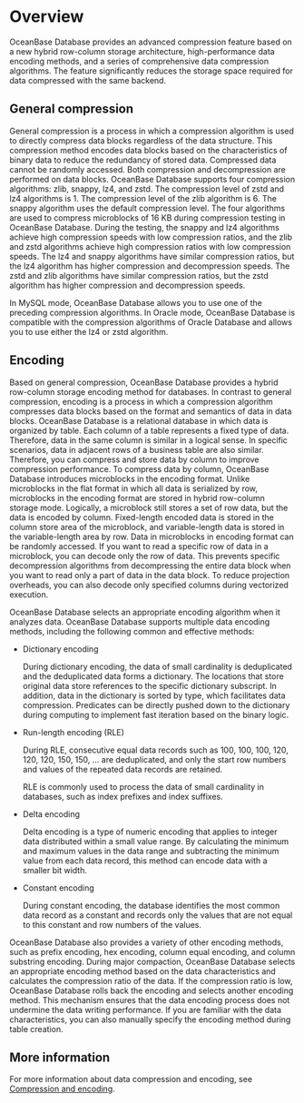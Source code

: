 # Overview

OceanBase Database provides an advanced compression feature based on a new hybrid row-column storage architecture, high-performance data encoding methods, and a series of comprehensive data compression algorithms. The feature significantly reduces the storage space required for data compressed with the same backend.

## General compression

General compression is a process in which a compression algorithm is used to directly compress data blocks regardless of the data structure. This compression method encodes data blocks based on the characteristics of binary data to reduce the redundancy of stored data. Compressed data cannot be randomly accessed. Both compression and decompression are performed on data blocks. OceanBase Database supports four compression algorithms: zlib, snappy, lz4, and zstd. The compression level of zstd and lz4 algorithms is 1. The compression level of the zlib algorithm is 6. The snappy algorithm uses the default compression level. The four algorithms are used to compress microblocks of 16 KB during compression testing in OceanBase Database. During the testing, the snappy and lz4 algorithms achieve high compression speeds with low compression ratios, and the zlib and zstd algorithms achieve high compression ratios with low compression speeds. The lz4 and snappy algorithms have similar compression ratios, but the lz4 algorithm has higher compression and decompression speeds. The zstd and zlib algorithms have similar compression ratios, but the zstd algorithm has higher compression and decompression speeds.

In MySQL mode, OceanBase Database allows you to use one of the preceding compression algorithms. In Oracle mode, OceanBase Database is compatible with the compression algorithms of Oracle Database and allows you to use either the lz4 or zstd algorithm.

## Encoding

Based on general compression, OceanBase Database provides a hybrid row-column storage encoding method for databases. In contrast to general compression, encoding is a process in which a compression algorithm compresses data blocks based on the format and semantics of data in data blocks. OceanBase Database is a relational database in which data is organized by table. Each column of a table represents a fixed type of data. Therefore, data in the same column is similar in a logical sense. In specific scenarios, data in adjacent rows of a business table are also similar. Therefore, you can compress and store data by column to improve compression performance. To compress data by column, OceanBase Database introduces microblocks in the encoding format. Unlike microblocks in the flat format in which all data is serialized by row, microblocks in the encoding format are stored in hybrid row-column storage mode. Logically, a microblock still stores a set of row data, but the data is encoded by column. Fixed-length encoded data is stored in the column store area of the microblock, and variable-length data is stored in the variable-length area by row. Data in microblocks in encoding format can be randomly accessed. If you want to read a specific row of data in a microblock, you can decode only the row of data. This prevents specific decompression algorithms from decompressing the entire data block when you want to read only a part of data in the data block. To reduce projection overheads, you can also decode only specified columns during vectorized execution.

OceanBase Database selects an appropriate encoding algorithm when it analyzes data. OceanBase Database supports multiple data encoding methods, including the following common and effective methods:

* Dictionary encoding

   During dictionary encoding, the data of small cardinality is deduplicated and the deduplicated data forms a dictionary. The locations that store original data store references to the specific dictionary subscript. In addition, data in the dictionary is sorted by type, which facilitates data compression. Predicates can be directly pushed down to the dictionary during computing to implement fast iteration based on the binary logic.

* Run-length encoding (RLE)

   During RLE, consecutive equal data records such as 100, 100, 100, 120, 120, 120, 150, 150, ... are deduplicated, and only the start row numbers and values of the repeated data records are retained.

   RLE is commonly used to process the data of small cardinality in databases, such as index prefixes and index suffixes.

* Delta encoding

   Delta encoding is a type of numeric encoding that applies to integer data distributed within a small value range. By calculating the minimum and maximum values in the data range and subtracting the minimum value from each data record, this method can encode data with a smaller bit width.

* Constant encoding

   During constant encoding, the database identifies the most common data record as a constant and records only the values that are not equal to this constant and row numbers of the values.

OceanBase Database also provides a variety of other encoding methods, such as prefix encoding, hex encoding, column equal encoding, and column substring encoding. During major compaction, OceanBase Database selects an appropriate encoding method based on the data characteristics and calculates the compression ratio of the data. If the compression ratio is low, OceanBase Database rolls back the encoding and selects another encoding method. This mechanism ensures that the data encoding process does not undermine the data writing performance. If you are familiar with the data characteristics, you can also manually specify the encoding method during table creation.

## More information

For more information about data compression and encoding, see [Compression and encoding](../../../../1.oceanbase-database-concepts/9.storage-architecture/2.data-storage/4.compression-and-encoding.md).
